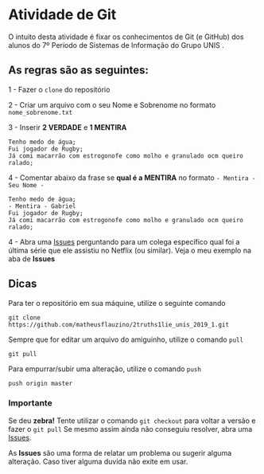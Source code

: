 # Atividade de Git

O intuito desta atividade é fixar os conhecimentos de Git (e GitHub) dos alunos do 7º Período de Sistemas de Informação do Grupo UNIS . 

## As regras são as seguintes: 
1 - Fazer o ```clone``` do repositório 

2 - Criar um arquivo com o seu Nome e Sobrenome no formato ```nome_sobrenome.txt```

3 - Inserir **2 VERDADE** e **1 MENTIRA**

~~~~
Tenho medo de água;
Fui jogador de Rugby;
Já comi macarrão com estrogonofe como molho e granulado ocm queiro ralado;
~~~~

4 - Comentar abaixo da frase se **qual é a MENTIRA** no formato ``` - Mentira - Seu Nome - ```
~~~~
Tenho medo de água;
- Mentira - Gabriel
Fui jogador de Rugby;
Já comi macarrão com estrogonofe como molho e granulado ocm queiro ralado;
~~~~

4 - Abra uma [Issues](https://github.com/matheusflauzino/2truths1lie_unis_2019_1/issues) perguntando para um colega específico qual foi a última série que ele assistiu no Netflix (ou similar). Veja o meu exemplo na aba de **Issues**

## Dicas

Para ter o repositório em sua máquine, utilize o seguinte comando
```console
git clone https://github.com/matheusflauzino/2truths1lie_unis_2019_1.git
```

Sempre que for editar um arquivo do amiguinho, utilize o comando ```pull```
```console
git pull
```

Para empurrar/subir uma alteração, utilize o comando ```push```
```console
push origin master
```


### Importante

Se deu **zebra!** Tente utilizar o comando ```git checkout``` para voltar a versão e fazer o ```git pull```
Se mesmo assim ainda não conseguiu resolver, abra uma [Issues](https://github.com/matheusflauzino/2truths1lie_unis_2019_1/issues).

As **Issues** são uma forma de relatar um problema ou sugerir alguma alteração. Caso tiver alguma duvida não exite em usar.
